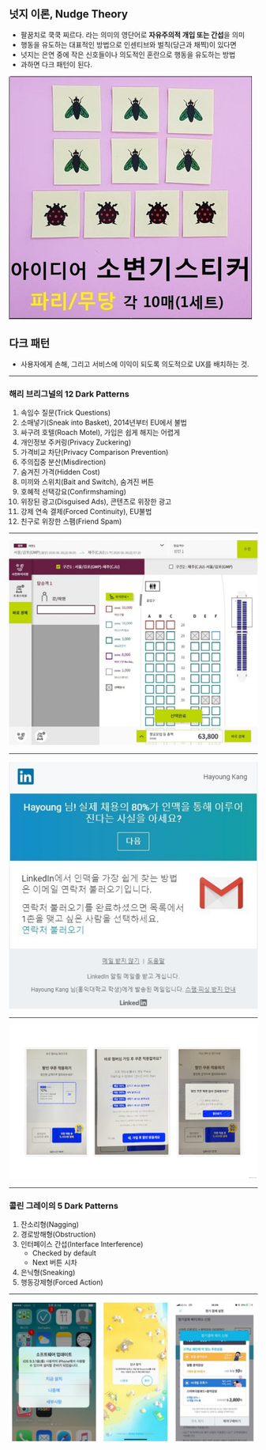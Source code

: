 ## 넛지 이론, Nudge Theory

- 팔꿈치로 쿡쿡 찌르다. 라는 의미의 영단어로 **자유주의적 개입 또는 간섭**을 의미
- 행동을 유도하는 대표적인 방법으로 인센티브와 벌칙(당근과 채찍)이 있다면
- 넛지는 은연 중에 작은 신호들이나 의도적인 혼란으로 행동을 유도하는 방법
- 과하면 다크 패턴이 된다. 

![](../attachments/ux-nudge-fly.png)

## 다크 패턴

- 사용자에게 손해, 그리고 서비스에 이익이 되도록 의도적으로 UX를 배치하는 것.

***

### 해리 브리그널의 12 Dark Patterns

1. 속임수 질문(Trick Questions)
2. 소매넣기(Sneak into Basket), 2014년부터 EU에서 불법
3. 싸구려 호텔(Roach Motel), 가입은 쉽게 해지는 어렵게
4. 개인정보 주커링(Privacy Zuckering)
5. 가격비교 차단(Privacy Comparison Prevention)
6. 주의집중 분산(Misdirection)
7. 숨겨진 가격(Hidden Cost)
8. 미끼와 스위치(Bait and Switch), 숨겨진 버튼
9. 호혜적 선택강요(Confirmshaming)
10. 위장된 광고(Disguised Ads), 콘텐츠로 위장한 광고
11. 강제 연속 결제(Forced Continuity), EU불법
12. 친구로 위장한 스팸(Friend Spam)

---

![](../attachments/Pasted%20image%2020241119053358.png)

---

![](../attachments/Pasted%20image%2020241119053735.png)

---

![](../attachments/uxdesign06.png)

---

### 콜린 그레이의 5 Dark Patterns

1. 잔소리형(Nagging)
2. 경로방해형(Obstruction)
3. 인터페이스 간섭(Interface Interference)
	- Checked by default
	- Next 버튼 시차
4. 은닉형(Sneaking)
5. 행동강제형(Forced Action)

---

![](../attachments/ux-dark-pattern.png)